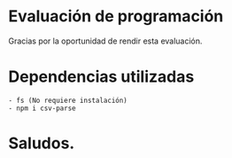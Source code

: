 # Evaluación de programación

Gracias por la oportunidad de rendir esta evaluación.

# Dependencias utilizadas 

    - fs (No requiere instalación)
    - npm i csv-parse

# Saludos.